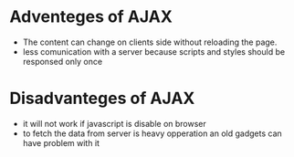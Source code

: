# Adventeges of AJAX
- The content can change on clients side without reloading the page. 
- less comunication with a server because scripts and styles should be responsed only once
# Disadvanteges of AJAX 
- it will not work if javascript is disable on browser
- to fetch the data from server is heavy opperation an old gadgets can have problem with it
